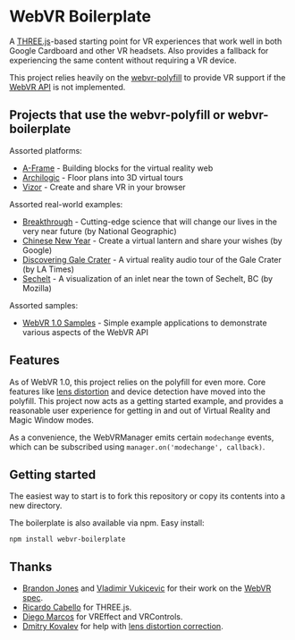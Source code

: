 # WebVR Boilerplate

A [THREE.js][three]-based starting point for VR experiences that work well in
both Google Cardboard and other VR headsets. Also provides a fallback for
experiencing the same content without requiring a VR device.

This project relies heavily on the [webvr-polyfill][polyfill] to provide VR
support if the [WebVR API](spec) is not implemented.

[three]: http://threejs.org/
[polyfill]: https://github.com/borismus/webvr-polyfill

## Projects that use the webvr-polyfill or webvr-boilerplate

Assorted platforms:

- [A-Frame](https://github.com/aframevr/aframe/) - Building blocks for the
virtual reality web
- [Archilogic](http://spaces.archilogic.com/3d/template/new?mode=edit&view-menu=none) - Floor plans into 3D virtual tours
- [Vizor](http://vizor.io/) - Create and share VR in your browser

Assorted real-world examples:

- [Breakthrough](http://breakthrough.nationalgeographic.com/) - Cutting-edge science that will change our lives in the very near future (by National Geographic)
- [Chinese New Year](https://chinesenewyear.withgoogle.com/) - Create a virtual lantern and share your wishes (by Google)
- [Discovering Gale Crater](http://graphics.latimes.com/mars-gale-crater-vr/) - A virtual reality audio tour of the Gale Crater (by LA Times)
- [Sechelt](https://mozvr.github.io/sechelt/) - A visualization of an inlet near the town of Sechelt, BC (by Mozilla)

Assorted samples:

- [WebVR 1.0 Samples](https://toji.github.io/webvr-samples/) - Simple example applications to demonstrate various aspects of the WebVR API


## Features

As of WebVR 1.0, this project relies on the polyfill for even more. Core
features like [lens distortion][distortion] and device detection have moved into the polyfill.
This project now acts as a getting started example, and provides a reasonable
user experience for getting in and out of Virtual Reality and Magic Window
modes.

As a convenience, the WebVRManager emits certain `modechange` events, which can
be subscribed using `manager.on('modechange', callback)`.


## Getting started

The easiest way to start is to fork this repository or copy its contents into a
new directory.

The boilerplate is also available via npm. Easy install:

    npm install webvr-boilerplate


## Thanks

- [Brandon Jones][bj] and [Vladimir Vukicevic][vv] for their work on the [WebVR
  spec][spec].
- [Ricardo Cabello][doob] for THREE.js.
- [Diego Marcos][dm] for VREffect and VRControls.
- [Dmitry Kovalev][dk] for help with [lens distortion correction][distortion].

[dk]: https://github.com/dmitriykovalev/
[distortion]: https://github.com/borismus/webvr-polyfill/blob/master/src/distortion/distortion.js
[bj]: https://twitter.com/tojiro
[vv]: https://twitter.com/vvuk
[spec]: https://mozvr.github.io/webvr-spec/
[dm]: https://twitter.com/dmarcos
[doob]: https://twitter.com/mrdoob
